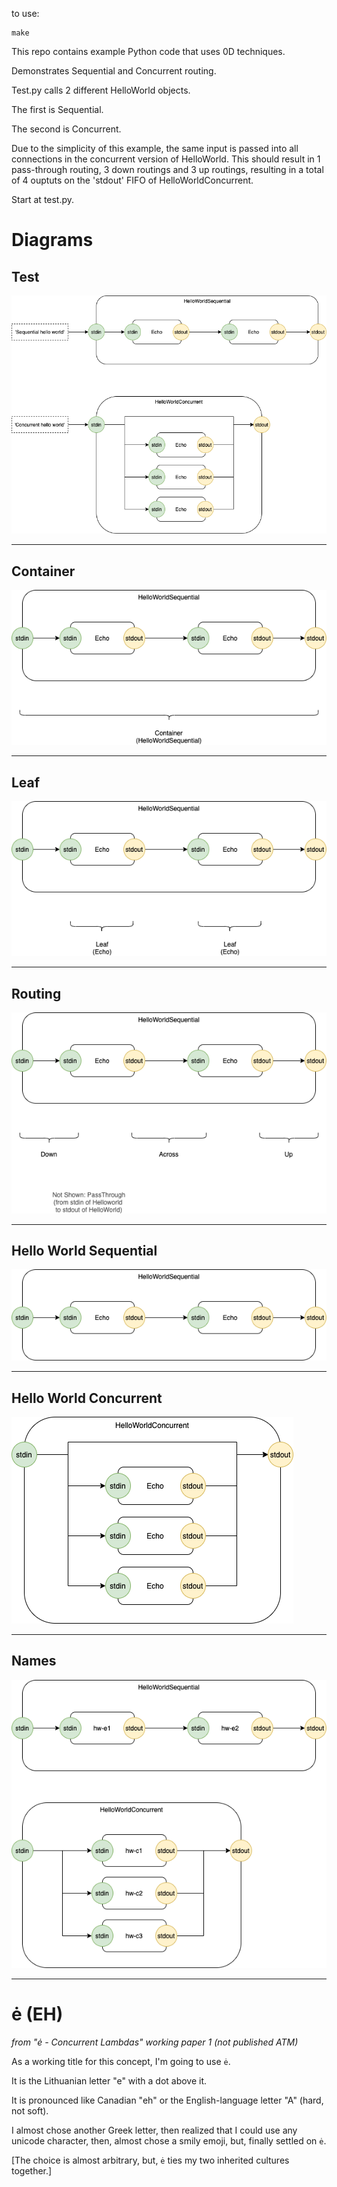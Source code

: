 to use: 
```
make
```

This repo contains example Python code that uses 0D techniques.  

Demonstrates Sequential and Concurrent routing.

Test.py calls 2 different HelloWorld objects.

The first is Sequential.

The second is Concurrent.

Due to the simplicity of this example, the same input is passed into all connections in the concurrent version of HelloWorld.  This should result in 1 pass-through routing, 3 down routings and 3 up routings, resulting in a total of 4 ouptuts on the 'stdout' FIFO of HelloWorldConcurrent.

Start at test.py.

# Diagrams
## Test
![Test](doc/test.png)

---

## Container
![Container](doc/container.png)

---

## Leaf
![Leaves](doc/leaf.png)

---
## Routing
![Leaves](doc/connection-types.png)

---

## Hello World Sequential
![Hello World Sequential](doc/sequential.png)

---

## Hello World Concurrent
![Hello World Concurrent](doc/concurrent.png)

---

## Names
![Component Names](doc/names.png)

---

# ė (EH)
*from "ė - Concurrent Lambdas" working paper 1 (not published ATM)*

As a working title for this concept, I'm going to use `ė`.

It is the Lithuanian letter "e" with a dot above it.

It is pronounced like Canadian "eh" or the English-language letter "A" (hard, not soft).

I almost chose another Greek letter, then realized that I could use any unicode character, then, almost chose a smily emoji, but, finally settled on `ė`.

[The choice is almost arbitrary, but, `ė` ties my two inherited cultures together.]